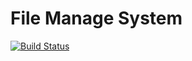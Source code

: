 # File Manage System

[![Build Status](https://travis-ci.org/yo-ga/file-manage-system.svg?branch=master)](https://travis-ci.org/yo-ga/file-manage-system)
